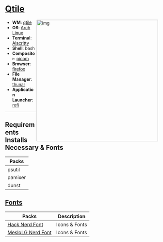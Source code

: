  # [Qtile](https://github.com/karimdev96/dotfiles/tree/main/.config/qtile)

<img src="https://github.com/karimdev96/dotfiles/assets/62192487/13c94f4c-112f-449e-8120-30c7e55584f2" alt="img" align="right" width="400px">

-   **WM**: [qtile](https://github.com/qtile/qtile)
-   **OS**: [Arch Linux](https://archlinux.org/)
-   **Terminal**: [Alacritty](https://github.com/alacritty/alacritty)
-   **Shell**: bash
-   **Compositor**: [picom](https://github.com/yshui/picom)
-   **Browser**: [firefox](https://www.mozilla.org/en-US/firefox/)
-   **File Manager**: [thunar](https://github.com/xfce-mirror/thunar)
-   **Application Launcher**: [rofi](https://github.com/davatorium/rofi)
---


## Requirements Installs Necessary & Fonts
| Packs |
|---|
| psutil |
| pamixer |
| dunst |

## [Fonts](https://www.nerdfonts.com/)
| Packs | Description | 
|---|---|
| [Hack Nerd Font](https://github.com/ryanoasis/nerd-fonts/releases/download/v3.1.1/Hack.zip) | Icons & Fonts |
| [MesloLG Nerd Font](https://github.com/ryanoasis/nerd-fonts/releases/download/v3.1.1/Meslo.zip/) | Icons & Fonts |

